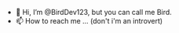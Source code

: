 - 👋 Hi, I’m @BirdDev123, but you can call me Bird.
- 📫 How to reach me ... (don't i'm an introvert)

<!---
BirdDev123/BirdDev123 is a ✨ special ✨ repository because its `README.md` (this file) appears on your GitHub profile.
You can click the Preview link to take a look at your changes.
--->
